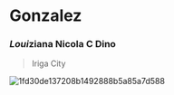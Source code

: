 # Gonzalez
### *Loui*ziana Nicola C Dino
> Iriga City




![1fd30de137208b1492888b5a85a7d588](https://github.com/user-attachments/assets/fd3e4f85-7aaf-4a60-9295-757e7b129d83)

